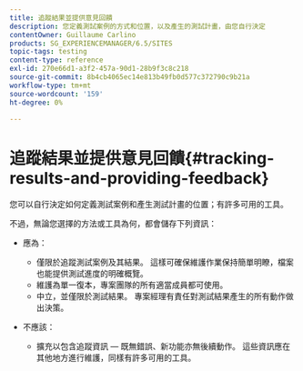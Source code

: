 ```yaml
---
title: 追蹤結果並提供意見回饋
description: 您定義測試案例的方式和位置，以及產生的測試計畫，由您自行決定
contentOwner: Guillaume Carlino
products: SG_EXPERIENCEMANAGER/6.5/SITES
topic-tags: testing
content-type: reference
exl-id: 270e66d1-a3f2-457a-90d1-28b9f3c8c218
source-git-commit: 8b4cb4065ec14e813b49fb0d577c372790c9b21a
workflow-type: tm+mt
source-wordcount: '159'
ht-degree: 0%

---
```


# 追蹤結果並提供意見回饋{#tracking-results-and-providing-feedback}

您可以自行決定如何定義測試案例和產生測試計畫的位置；有許多可用的工具。

不過，無論您選擇的方法或工具為何，都會儲存下列資訊：

* 應為：

   * 僅限於追蹤測試案例及其結果。 這樣可確保維護作業保持簡單明瞭，檔案也能提供測試進度的明確概覽。
   * 維護為單一復本，專案團隊的所有適當成員都可使用。
   * 中立，並僅限於測試結果。 專案經理有責任對測試結果產生的所有動作做出決策。

* 不應該：

   * 擴充以包含追蹤資訊 — 既無錯誤、新功能亦無後續動作。 這些資訊應在其他地方進行維護，同樣有許多可用的工具。
